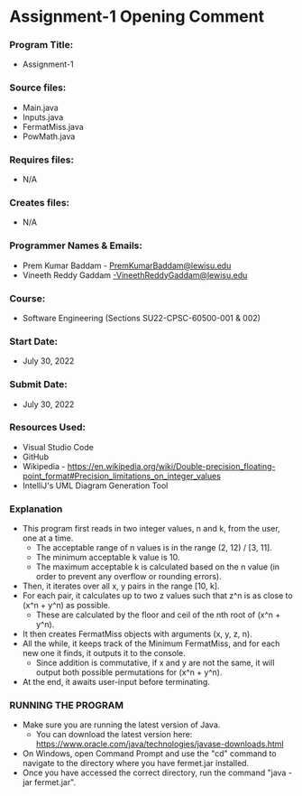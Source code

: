 # Assignment-1 Opening Comment

### Program Title:
* Assignment-1

### Source files:
* Main.java
* Inputs.java
* FermatMiss.java
* PowMath.java

### Requires files:
* N/A

### Creates files:
* N/A

### Programmer Names & Emails:
* Prem Kumar Baddam - PremKumarBaddam@lewisu.edu
* Vineeth Reddy Gaddam -VineethReddyGaddam@lewisu.edu
  
### Course:
* Software Engineering (Sections SU22-CPSC-60500-001 & 002)

### Start Date:
* July 30, 2022

### Submit Date:
* July 30, 2022

### Resources Used:
* Visual Studio Code
* GitHub
* Wikipedia - https://en.wikipedia.org/wiki/Double-precision_floating-point_format#Precision_limitations_on_integer_values
* IntelliJ's UML Diagram Generation Tool

### Explanation
- This program first reads in two integer values, n and k, from the user, one at a time.
    - The acceptable range of n values is in the range (2, 12) / [3, 11].
    - The minimum acceptable k value is 10.
    - The maximum acceptable k is calculated based on the n value (in order to prevent any overflow or rounding errors).
- Then, it iterates over all x, y pairs in the range [10, k].
- For each pair, it calculates up to two z values such that z^n is as close to (x^n + y^n) as possible.
    - These are calculated by the floor and ceil of the nth root of (x^n + y^n).
- It then creates FermatMiss objects with arguments (x, y, z, n).
- All the while, it keeps track of the Minimum FermatMiss, and for each new one it finds, it outputs it to the console.
    - Since addition is commutative, if x and y are not the same, it will output both possible permutations for (x^n + y^n).
- At the end, it awaits user-input before terminating.

### RUNNING THE PROGRAM
- Make sure you are running the latest version of Java.
    - You can download the latest version here: https://www.oracle.com/java/technologies/javase-downloads.html
- On Windows, open Command Prompt and use the "cd" command to navigate to the directory where you have fermet.jar installed.
- Once you have accessed the correct directory, run the command "java -jar fermet.jar". 

